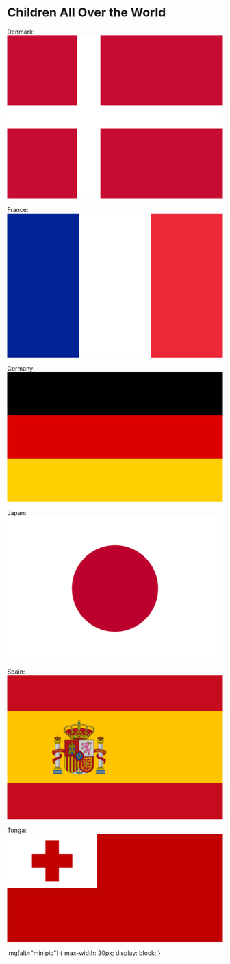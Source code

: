 Children All Over the World
===========================

Denmark:
![Denmark's Flag][Denmark] 

France:
![France's Flag][France]

Germany:
![Germany's Flag][Germany]

Japan:
![Japan's Flag][Japan]

Spain:
![Spain's Flag][Spain]

Tonga:
![Tonga's Flag][Tonga]

[Denmark]: resources/Denmark_Flag.png
[France]: resources/France_Flag.png
[Germany]: resources/Germany_Flag.png
[Japan]: resources/Japan_Flag.png
[Spain]: resources/Spain_Flag.png
[Tonga]: resources/Tonga_Flag.png

img[alt="minipic"] { 
  max-width:  20px; 
  display: block;
}